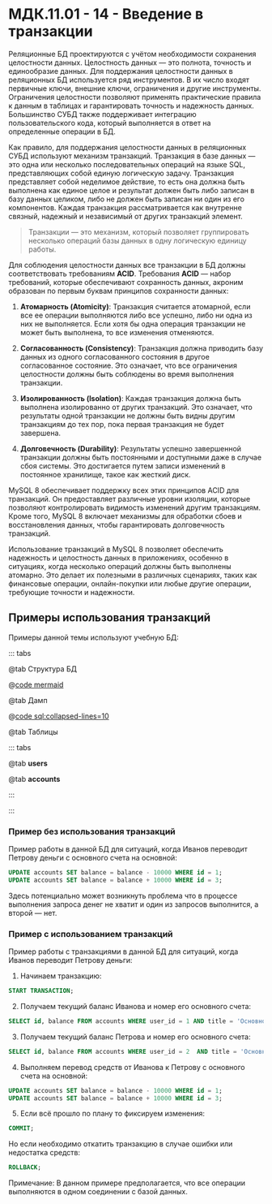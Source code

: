 # МДК.11.01 - 14 - Введение в транзакции

Реляционные БД проектируются с учётом необходимости сохранения целостности данных. Целостность данных — это полнота, точность и единообразие данных. Для поддержания целостности данных в реляционных БД используется ряд инструментов. В их число входят первичные ключи, внешние ключи, ограничения и другие инструменты. Ограничения целостности позволяют применять практические правила к данным в таблицах и гарантировать точность и надежность данных. Большинство СУБД также поддерживает интеграцию пользовательского кода, который выполняется в ответ на определенные операции в БД.

Как правило, для поддержания целостности данных в реляционных СУБД используют механизм транзакций. Транзакция в базе данных — это одна или несколько последовательных операций на языке SQL, представляющих собой единую логическую задачу. Транзакция представляет собой неделимое действие, то есть она должна быть выполнена как единое целое и результат должен быть либо записан в базу данных целиком, либо не должен быть записан ни один из его компонентов. Каждая транзакция рассматривается как внутренне связный, надежный и независимый от других транзакций элемент.

> Транзакции — это механизм, который позволяет группировать несколько операций базы данных в одну логическую единицу работы.

Для соблюдения целостности данных все транзакции в БД должны соответствовать требованиям **ACID**. Требования **ACID** — набор требований, которые обеспечивают сохранность данных, акроним образован по первым буквам принципов сохранности данных:

1. **Атомарность (Atomicity)**: Транзакция считается атомарной, если все ее операции выполняются либо все успешно, либо ни одна из них не выполняется. Если хотя бы одна операция транзакции не может быть выполнена, то все изменения отменяются.

2. **Согласованность (Consistency)**: Транзакция должна приводить базу данных из одного согласованного состояния в другое согласованное состояние. Это означает, что все ограничения целостности должны быть соблюдены во время выполнения транзакции.

3. **Изолированность (Isolation)**: Каждая транзакция должна быть выполнена изолированно от других транзакций. Это означает, что результаты одной транзакции не должны быть видны другим транзакциям до тех пор, пока первая транзакция не будет завершена.

4. **Долговечность (Durability)**: Результаты успешно завершенной транзакции должны быть постоянными и доступными даже в случае сбоя системы. Это достигается путем записи изменений в постоянное хранилище, такое как жесткий диск.

MySQL 8 обеспечивает поддержку всех этих принципов ACID для транзакций. Он предоставляет различные уровни изоляции, которые позволяют контролировать видимость изменений другим транзакциям. Кроме того, MySQL 8 включает механизмы для обработки сбоев и восстановления данных, чтобы гарантировать долговечность транзакций.

Использование транзакций в MySQL 8 позволяет обеспечить надежность и целостность данных в приложениях, особенно в ситуациях, когда несколько операций должны быть выполнены атомарно. Это делает их полезными в различных сценариях, таких как финансовые операции, онлайн-покупки или любые другие операции, требующие точности и надежности.

## Примеры использования транзакций

Примеры данной темы используют учебную БД:

::: tabs

@tab Структура БД

@[code mermaid](./includes/transactions_example.mermaid)

@tab Дамп

@[code sql:collapsed-lines=10](./includes/transactions_example.sql)

@tab Таблицы

  ::: tabs

  @tab **users**
  <!-- @include: ./includes/transactions_example_table_users.md -->

  @tab **accounts**
  <!-- @include: ./includes/transactions_example_table_accounts.md -->

  :::

:::

### Пример без использования транзакций

Пример работы в данной БД для ситуаций, когда Иванов переводит Петрову деньги с основного счета на основной:

```sql
UPDATE accounts SET balance = balance - 10000 WHERE id = 1;
UPDATE accounts SET balance = balance + 10000 WHERE id = 3;
```

Здесь потенциально может возникнуть проблема что в процессе выполнения запроса денег не хватит и один из запросов выполнится, а второй — нет.

### Пример с использованием транзакций

Пример работы с транзакциями в данной БД для ситуаций, когда Иванов переводит Петрову деньги:

1. Начинаем транзакцию:

```sql
START TRANSACTION;
```

2. Получаем текущий баланс Иванова и номер его основного счета:

```sql
SELECT id, balance FROM accounts WHERE user_id = 1 AND title = 'Основной';
```

3. Получаем текущий баланс Петрова и номер его основного счета:

```sql
SELECT id, balance FROM accounts WHERE user_id = 2  AND title = 'Основной';
```

4. Выполняем перевод средств от Иванова к Петрову с основного счета на основной:

```sql
UPDATE accounts SET balance = balance - 10000 WHERE id = 1;
UPDATE accounts SET balance = balance + 10000 WHERE id = 3;
```

5. Если всё прошло по плану то фиксируем изменения:

```sql
COMMIT;
```

Но если необходимо откатить транзакцию в случае ошибки или недостатка средств:

```sql
ROLLBACK;
```

Примечание: В данном примере предполагается, что все операции выполняются в одном соединении с базой данных.
